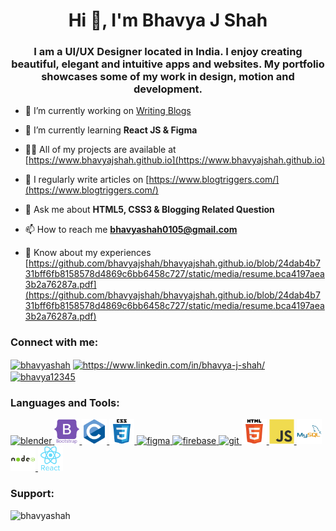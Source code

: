 <h1 align="center">Hi 👋, I'm Bhavya J Shah</h1>
<h3 align="center">I am a UI/UX Designer located in India. I enjoy creating beautiful, elegant and intuitive apps and websites. My portfolio showcases some of my work in design, motion and development.</h3>

- 🔭 I’m currently working on [Writing Blogs](https://www.blogtriggers.com/)

- 🌱 I’m currently learning **React JS & Figma**

- 👨‍💻 All of my projects are available at [https://www.bhavyajshah.github.io](https://www.bhavyajshah.github.io)

- 📝 I regularly write articles on [https://www.blogtriggers.com/](https://www.blogtriggers.com/)

- 💬 Ask me about **HTML5, CSS3 & Blogging Related Question**

- 📫 How to reach me **bhavyashah0105@gmail.com**

- 📄 Know about my experiences [https://github.com/bhavyajshah/bhavyajshah.github.io/blob/24dab4b731bff6fb8158578d4869c6bb6458c727/static/media/resume.bca4197aea3b2a76287a.pdf](https://github.com/bhavyajshah/bhavyajshah.github.io/blob/24dab4b731bff6fb8158578d4869c6bb6458c727/static/media/resume.bca4197aea3b2a76287a.pdf)

<h3 align="left">Connect with me:</h3>
<p align="left">
<a href="https://dev.to/bhavyashah" target="blank"><img align="center" src="https://raw.githubusercontent.com/rahuldkjain/github-profile-readme-generator/master/src/images/icons/Social/devto.svg" alt="bhavyashah" height="30" width="40" /></a>
<a href="https://fb.com/https://www.linkedin.com/in/bhavya-j-shah/" target="blank"><img align="center" src="https://raw.githubusercontent.com/rahuldkjain/github-profile-readme-generator/master/src/images/icons/Social/facebook.svg" alt="https://www.linkedin.com/in/bhavya-j-shah/" height="30" width="40" /></a>
<a href="https://dribbble.com/bhavya12345" target="blank"><img align="center" src="https://raw.githubusercontent.com/rahuldkjain/github-profile-readme-generator/master/src/images/icons/Social/dribbble.svg" alt="bhavya12345" height="30" width="40" /></a>
</p>

<h3 align="left">Languages and Tools:</h3>
<p align="left"> <a href="https://www.blender.org/" target="_blank" rel="noreferrer"> <img src="https://download.blender.org/branding/community/blender_community_badge_white.svg" alt="blender" width="40" height="40"/> </a> <a href="https://getbootstrap.com" target="_blank" rel="noreferrer"> <img src="https://raw.githubusercontent.com/devicons/devicon/master/icons/bootstrap/bootstrap-plain-wordmark.svg" alt="bootstrap" width="40" height="40"/> </a> <a href="https://www.cprogramming.com/" target="_blank" rel="noreferrer"> <img src="https://raw.githubusercontent.com/devicons/devicon/master/icons/c/c-original.svg" alt="c" width="40" height="40"/> </a> <a href="https://www.w3schools.com/css/" target="_blank" rel="noreferrer"> <img src="https://raw.githubusercontent.com/devicons/devicon/master/icons/css3/css3-original-wordmark.svg" alt="css3" width="40" height="40"/> </a> <a href="https://www.figma.com/" target="_blank" rel="noreferrer"> <img src="https://www.vectorlogo.zone/logos/figma/figma-icon.svg" alt="figma" width="40" height="40"/> </a> <a href="https://firebase.google.com/" target="_blank" rel="noreferrer"> <img src="https://www.vectorlogo.zone/logos/firebase/firebase-icon.svg" alt="firebase" width="40" height="40"/> </a> <a href="https://git-scm.com/" target="_blank" rel="noreferrer"> <img src="https://www.vectorlogo.zone/logos/git-scm/git-scm-icon.svg" alt="git" width="40" height="40"/> </a> <a href="https://www.w3.org/html/" target="_blank" rel="noreferrer"> <img src="https://raw.githubusercontent.com/devicons/devicon/master/icons/html5/html5-original-wordmark.svg" alt="html5" width="40" height="40"/> </a> <a href="https://developer.mozilla.org/en-US/docs/Web/JavaScript" target="_blank" rel="noreferrer"> <img src="https://raw.githubusercontent.com/devicons/devicon/master/icons/javascript/javascript-original.svg" alt="javascript" width="40" height="40"/> </a> <a href="https://www.mysql.com/" target="_blank" rel="noreferrer"> <img src="https://raw.githubusercontent.com/devicons/devicon/master/icons/mysql/mysql-original-wordmark.svg" alt="mysql" width="40" height="40"/> </a> <a href="https://nodejs.org" target="_blank" rel="noreferrer"> <img src="https://raw.githubusercontent.com/devicons/devicon/master/icons/nodejs/nodejs-original-wordmark.svg" alt="nodejs" width="40" height="40"/> </a> <a href="https://reactjs.org/" target="_blank" rel="noreferrer"> <img src="https://raw.githubusercontent.com/devicons/devicon/master/icons/react/react-original-wordmark.svg" alt="react" width="40" height="40"/> </a> </p>

<h3 align="left">Support:</h3>
<p><a href="https://www.buymeacoffee.com/bhavyashah"> <img align="left" src="https://cdn.buymeacoffee.com/buttons/v2/default-yellow.png" height="50" width="210" alt="bhavyashah" /></a></p><br><br>
